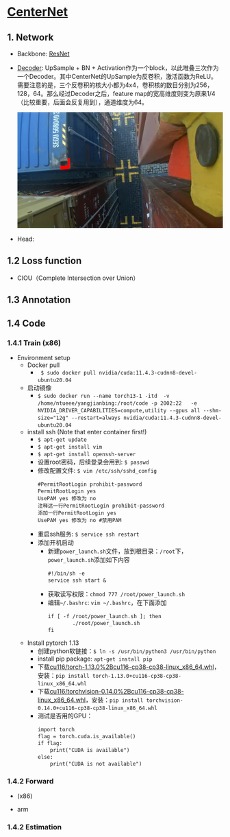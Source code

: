 #  [CenterNet](https://arxiv.org/abs/1904.07850)

## 1. Network
 - Backbone: [ResNet]()
 - [Decoder](): UpSample + BN + Activation作为一个block，以此堆叠三次作为一个Decoder。其中CenterNet的UpSample为反卷积，激活函数为ReLU。需要注意的是，三个反卷积的核大小都为4x4，卷积核的数目分别为256，128，64。那么经过Decoder之后，feature map的宽高维度则变为原来1/4（比较重要，后面会反复用到），通道维度为64。

    ![](./Figure/1.jpg)
    

 - Head:


## 1.2 Loss function
- CIOU（Complete Intersection over Union）
## 1.3 Annotation

## 1.4 Code
### 1.4.1 Train (x86)
- Environment setup
    - Docker pull
        - ` $ sudo docker pull nvidia/cuda:11.4.3-cudnn8-devel-ubuntu20.04`
    - 启动镜像
        - `$ sudo docker run --name torch13-1 -itd  -v /home/ntueee/yangjianbing:/root/code -p 2002:22   -e NVIDIA_DRIVER_CAPABILITIES=compute,utility --gpus all --shm-size="12g" --restart=always nvidia/cuda:11.4.3-cudnn8-devel-ubuntu20.04`
    - install ssh (Note that enter container first!)
        - `$ apt-get update`
        - `$ apt-get install vim`
        - `$ apt-get install openssh-server`
        - 设置root密码，后续登录会用到: `$ passwd`
        - 修改配置文件: `$ vim /etc/ssh/sshd_config`
            ``` 
            #PermitRootLogin prohibit-password
            PermitRootLogin yes
            UsePAM yes 修改为 no
            注释这一行PermitRootLogin prohibit-password
            添加一行PermitRootLogin yes
            UsePAM yes 修改为 no #禁用PAM
            ```
        - 重启ssh服务: `$ service ssh restart`
        - 添加开机启动
            - 新建`power_launch.sh`文件，放到根目录：`/root`下，`power_launch.sh`添加如下内容
                ```
                #!/bin/sh -e
                service ssh start &
                ```
            - 获取读写权限：`chmod 777 /root/power_launch.sh`
            - 编辑`~/.bashrc`: `vim ~/.bashrc`，在下面添加
                ```
                if [ -f /root/power_launch.sh ]; then
                        ./root/power_launch.sh
                fi
                ```
    - Install pytorch 1.13
        - 创建python软链接：`$ ln -s /usr/bin/python3 /usr/bin/python`
        - install pip package: `apt-get install pip`
        - 下载[cu116/torch-1.13.0%2Bcu116-cp38-cp38-linux_x86_64.whl](https://download.pytorch.org/whl/cu116/torch-1.13.0%2Bcu116-cp38-cp38-linux_x86_64.whl)，安装：`pip install torch-1.13.0+cu116-cp38-cp38-linux_x86_64.whl`
        - 下载[cu116/torchvision-0.14.0%2Bcu116-cp38-cp38-linux_x86_64.whl](https://download.pytorch.org/whl/cu116/torchvision-0.14.0%2Bcu116-cp38-cp38-linux_x86_64.whl)，安装：`pip install torchvision-0.14.0+cu116-cp38-cp38-linux_x86_64.whl`
        - 测试是否用的GPU：
            ```
            import torch
            flag = torch.cuda.is_available()
            if flag:
                print("CUDA is available")
            else:
                print("CUDA is not available")
            ```

### 1.4.2 Forward 
- (x86)

- arm

### 1.4.2 Estimation

